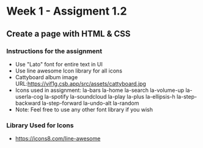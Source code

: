 # Week 1 - Assigment 1.2

## Create a page with HTML & CSS
### Instructions for the assignment

- Use "Lato" font for entire text in UI
- Use line awesome Icon library for all icons
- Cattyboard album image URL:https://vif1g.csb.app/src/assets/cattyboard.jpg
- Icons used in assignment:
    la-bars
    la-home
    la-search
    la-volume-up
    la-userla-cog
    la-spotify
    la-soundcloud
    la-play
    la-plus
    la-ellipsis-h
    la-step-backward
    la-step-forward
    la-undo-alt
    la-random
- Note: Feel free to use any other font library if you wish

### Library Used for Icons
- https://icons8.com/line-awesome
